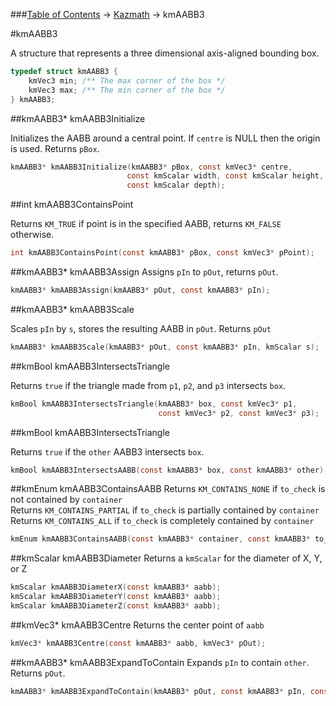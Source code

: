 ###[Table of Contents](../Lua.md) -> [Kazmath](kazmath.md) -> kmAABB3


#kmAABB3

A structure that represents a three dimensional axis-aligned bounding box.
```c
typedef struct kmAABB3 {
    kmVec3 min; /** The max corner of the box */
    kmVec3 max; /** The min corner of the box */
} kmAABB3;
```

##kmAABB3* kmAABB3Initialize

Initializes the AABB around a central point. If `centre` is NULL then the origin is used. Returns `pBox`.

 ```c
kmAABB3* kmAABB3Initialize(kmAABB3* pBox, const kmVec3* centre,
                           const kmScalar width, const kmScalar height,
                           const kmScalar depth);
```

##int kmAABB3ContainsPoint

 Returns `KM_TRUE` if point is in the specified AABB, returns `KM_FALSE`
 otherwise.

```c
int kmAABB3ContainsPoint(const kmAABB3* pBox, const kmVec3* pPoint);
```
##kmAABB3* kmAABB3Assign
Assigns `pIn` to `pOut`, returns `pOut`.

```c
kmAABB3* kmAABB3Assign(kmAABB3* pOut, const kmAABB3* pIn);
```
##kmAABB3* kmAABB3Scale

 Scales `pIn` by `s`, stores the resulting AABB in `pOut`. Returns `pOut`

```c
kmAABB3* kmAABB3Scale(kmAABB3* pOut, const kmAABB3* pIn, kmScalar s);
```

##kmBool kmAABB3IntersectsTriangle

Returns `true` if the triangle made from `p1`, `p2`, and `p3` intersects `box`.
```c
kmBool kmAABB3IntersectsTriangle(kmAABB3* box, const kmVec3* p1,
                                 const kmVec3* p2, const kmVec3* p3);
```

##kmBool kmAABB3IntersectsTriangle

Returns `true` if the `other` AABB3 intersects `box`.
```c
kmBool kmAABB3IntersectsAABB(const kmAABB3* box, const kmAABB3* other);
```

##kmEnum kmAABB3ContainsAABB
Returns `KM_CONTAINS_NONE` if `to_check` is not contained by `container`  
Returns `KM_CONTAINS_PARTIAL` if `to_check` is partially contained by `container`  
Returns `KM_CONTAINS_ALL` if `to_check` is completely contained by `container`  
```c
kmEnum kmAABB3ContainsAABB(const kmAABB3* container, const kmAABB3* to_check);
```
##kmScalar kmAABB3Diameter
Returns a `kmScalar` for the diameter of X, Y, or Z
```c
kmScalar kmAABB3DiameterX(const kmAABB3* aabb);
kmScalar kmAABB3DiameterY(const kmAABB3* aabb);
kmScalar kmAABB3DiameterZ(const kmAABB3* aabb);
```

##kmVec3* kmAABB3Centre
Returns the center point of `aabb`
```c
kmVec3* kmAABB3Centre(const kmAABB3* aabb, kmVec3* pOut);
```

##kmAABB3* kmAABB3ExpandToContain
Expands `pIn` to contain `other`. Returns `pOut`.
```c
kmAABB3* kmAABB3ExpandToContain(kmAABB3* pOut, const kmAABB3* pIn, const kmAABB3* other);
```
